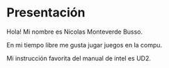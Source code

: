 # Presentación
Hola! Mi nombre es Nicolas Monteverde Busso.

En mi tiempo libre me gusta jugar juegos en la compu.

Mi instrucción favorita del manual de intel es UD2.